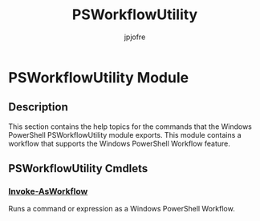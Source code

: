 ﻿---
title: PSWorkflowUtility
description: 
keywords: powershell, cmdlet
author: jpjofre
manager: carolz
ms.date: 2016-09-27
ms.topic: reference
ms.prod: powershell
ms.technology: powershell
Module Name: PSWorkflowUtility
Module Guid: e40bae2f-9558-479f-939b-e52407a19c86
Download Help Link: http://go.microsoft.com/fwlink/?Linkid=285564
Help Version: 4.0.4.2
Locale: en-US
---

# PSWorkflowUtility Module
## Description
This section contains the help topics for the commands that the Windows PowerShell PSWorkflowUtility module exports. This module contains a workflow that supports the Windows PowerShell Workflow feature.

## PSWorkflowUtility Cmdlets
### [Invoke-AsWorkflow](.\Invoke-AsWorkflow.md)
Runs a command or expression as a Windows PowerShell Workflow.

